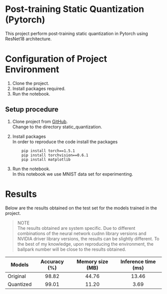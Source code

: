 # Post-training Static Quantization (Pytorch)

This project perform post-training static quantization in Pytorch using ResNet18 architecture.

Configuration of Project Environment
=====================================

1. Clone the project.
2. Install packages required.
4. Run the notebook.

Setup procedure
----------------
1. Clone project from [GitHub](https://github.com/Sanjana7395/static_quantization.git).  
      Change to the directory static_quantization.
2. Install packages  
   In order to reproduce the code install the packages 

           pip install torch==1.5.1 
           pip install torchvision==0.6.1 
           pip install matplotlib

3. Run the notebook.  
      In this notebook we use MNIST data set for experimenting.
      
Results
========

Below are the results obtained on the test set for the models trained in the project.

> NOTE    
   The results obtained are system specific. Due to different combinations of the neural 
   network cudnn library versions and NVIDIA driver library versions, the results can be 
   slightly different. To the best of my knowledge, upon reproducing the environment, the
   ballpark number will be close to the results obtained.

| Models                           | Accuracy (%)  | Memory size (MB)  | Inference time (ms)  |
|----------------------------------|:-------------:|:-----------------:|:--------------------:|
| Original                         | 98.82         | 44.76             | 13.46                |
| Quantized                        | 99.01         | 11.20             | 3.69                 |
